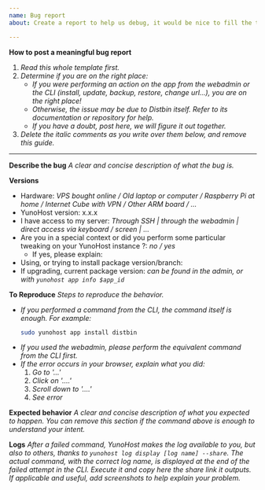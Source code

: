 ```yaml
---
name: Bug report
about: Create a report to help us debug, it would be nice to fill the template as much as you can to help us, help you and help us all.

---
```


**How to post a meaningful bug report**
1. *Read this whole template first.*
2. *Determine if you are on the right place:*
   - *If you were performing an action on the app from the webadmin or the CLI (install, update, backup, restore, change url...), you are on the right place!*
   - *Otherwise, the issue may be due to Distbin itself. Refer to its documentation or repository for help.*
   - *If you have a doubt, post here, we will figure it out together.*
3. *Delete the italic comments as you write over them below, and remove this guide.*
--- 

**Describe the bug**
*A clear and concise description of what the bug is.*

**Versions**
- Hardware: *VPS bought online / Old laptop or computer / Raspberry Pi at home / Internet Cube with VPN / Other ARM board / ...*
- YunoHost version: x.x.x
- I have access to my server: *Through SSH | through the webadmin | direct access via keyboard / screen | ...*
- Are you in a special context or did you perform some particular tweaking on your YunoHost instance ?: *no / yes*
  - If yes, please explain:
- Using, or trying to install package version/branch:
- If upgrading, current package version: *can be found in the admin, or with `yunohost app info $app_id`*

**To Reproduce**
*Steps to reproduce the behavior.*
- *If you performed a command from the CLI, the command itself is enough. For example:*
    ```sh
    sudo yunohost app install distbin
    ```
- *If you used the webadmin, please perform the equivalent command from the CLI first.*
- *If the error occurs in your browser, explain what you did:*
   1. *Go to '...'*
   2. *Click on '....'*
   3. *Scroll down to '....'*
   4. *See error*

**Expected behavior**
*A clear and concise description of what you expected to happen. You can remove this section if the command above is enough to understand your intent.*

**Logs**
*After a failed command, YunoHost makes the log available to you, but also to others, thanks to `yunohost log display [log name] --share`. The actual command, with the correct log name, is displayed at the end of the failed attempt in the CLI. Execute it and copy here the share link it outputs.*
*If applicable and useful, add screenshots to help explain your problem.*
